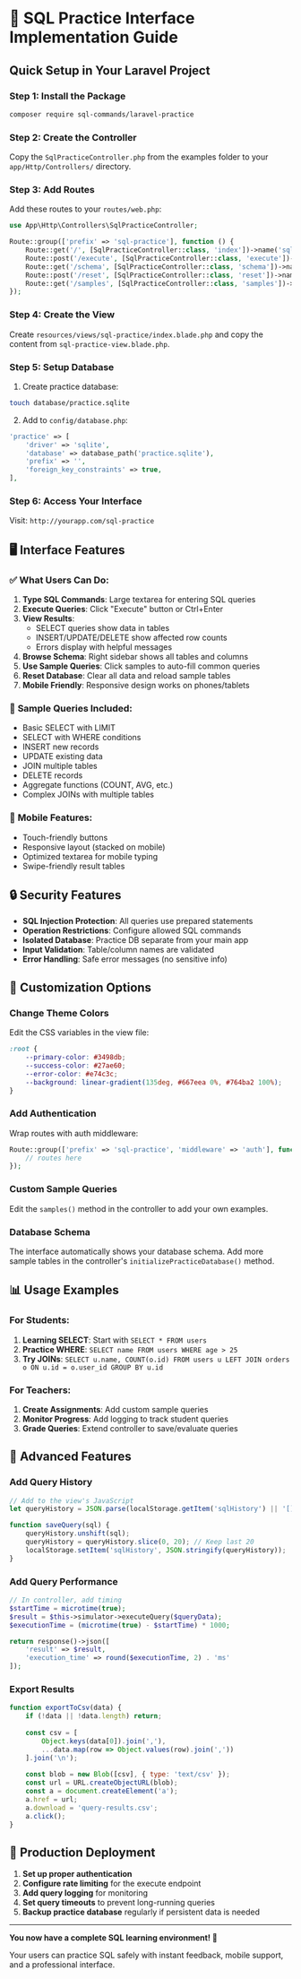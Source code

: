 # 🎯 SQL Practice Interface Implementation Guide

## Quick Setup in Your Laravel Project

### Step 1: Install the Package

```bash
composer require sql-commands/laravel-practice
```

### Step 2: Create the Controller

Copy the `SqlPracticeController.php` from the examples folder to your `app/Http/Controllers/` directory.

### Step 3: Add Routes

Add these routes to your `routes/web.php`:

```php
use App\Http\Controllers\SqlPracticeController;

Route::group(['prefix' => 'sql-practice'], function () {
    Route::get('/', [SqlPracticeController::class, 'index'])->name('sql.practice');
    Route::post('/execute', [SqlPracticeController::class, 'execute'])->name('sql.execute');
    Route::get('/schema', [SqlPracticeController::class, 'schema'])->name('sql.schema');
    Route::post('/reset', [SqlPracticeController::class, 'reset'])->name('sql.reset');
    Route::get('/samples', [SqlPracticeController::class, 'samples'])->name('sql.samples');
});
```

### Step 4: Create the View

Create `resources/views/sql-practice/index.blade.php` and copy the content from `sql-practice-view.blade.php`.

### Step 5: Setup Database

1. Create practice database:
```bash
touch database/practice.sqlite
```

2. Add to `config/database.php`:
```php
'practice' => [
    'driver' => 'sqlite',
    'database' => database_path('practice.sqlite'),
    'prefix' => '',
    'foreign_key_constraints' => true,
],
```

### Step 6: Access Your Interface

Visit: `http://yourapp.com/sql-practice`

## 🖥️ Interface Features

### ✅ **What Users Can Do:**

1. **Type SQL Commands**: Large textarea for entering SQL queries
2. **Execute Queries**: Click "Execute" button or Ctrl+Enter
3. **View Results**: 
   - SELECT queries show data in tables
   - INSERT/UPDATE/DELETE show affected row counts
   - Errors display with helpful messages
4. **Browse Schema**: Right sidebar shows all tables and columns
5. **Use Sample Queries**: Click samples to auto-fill common queries
6. **Reset Database**: Clear all data and reload sample tables
7. **Mobile Friendly**: Responsive design works on phones/tablets

### 🎯 **Sample Queries Included:**

- Basic SELECT with LIMIT
- SELECT with WHERE conditions  
- INSERT new records
- UPDATE existing data
- JOIN multiple tables
- DELETE records
- Aggregate functions (COUNT, AVG, etc.)
- Complex JOINs with multiple tables

### 📱 **Mobile Features:**

- Touch-friendly buttons
- Responsive layout (stacked on mobile)
- Optimized textarea for mobile typing
- Swipe-friendly result tables

## 🔒 Security Features

- **SQL Injection Protection**: All queries use prepared statements
- **Operation Restrictions**: Configure allowed SQL commands
- **Isolated Database**: Practice DB separate from your main app
- **Input Validation**: Table/column names are validated
- **Error Handling**: Safe error messages (no sensitive info)

## 🎨 Customization Options

### Change Theme Colors

Edit the CSS variables in the view file:

```css
:root {
    --primary-color: #3498db;
    --success-color: #27ae60;
    --error-color: #e74c3c;
    --background: linear-gradient(135deg, #667eea 0%, #764ba2 100%);
}
```

### Add Authentication

Wrap routes with auth middleware:

```php
Route::group(['prefix' => 'sql-practice', 'middleware' => 'auth'], function () {
    // routes here
});
```

### Custom Sample Queries

Edit the `samples()` method in the controller to add your own examples.

### Database Schema

The interface automatically shows your database schema. Add more sample tables in the controller's `initializePracticeDatabase()` method.

## 📊 Usage Examples

### For Students:
1. **Learning SELECT**: Start with `SELECT * FROM users`
2. **Practice WHERE**: `SELECT name FROM users WHERE age > 25`
3. **Try JOINs**: `SELECT u.name, COUNT(o.id) FROM users u LEFT JOIN orders o ON u.id = o.user_id GROUP BY u.id`

### For Teachers:
1. **Create Assignments**: Add custom sample queries
2. **Monitor Progress**: Add logging to track student queries
3. **Grade Queries**: Extend controller to save/evaluate queries

## 🔧 Advanced Features

### Add Query History

```javascript
// Add to the view's JavaScript
let queryHistory = JSON.parse(localStorage.getItem('sqlHistory') || '[]');

function saveQuery(sql) {
    queryHistory.unshift(sql);
    queryHistory = queryHistory.slice(0, 20); // Keep last 20
    localStorage.setItem('sqlHistory', JSON.stringify(queryHistory));
}
```

### Add Query Performance

```php
// In controller, add timing
$startTime = microtime(true);
$result = $this->simulator->executeQuery($queryData);
$executionTime = (microtime(true) - $startTime) * 1000;

return response()->json([
    'result' => $result,
    'execution_time' => round($executionTime, 2) . 'ms'
]);
```

### Export Results

```javascript
function exportToCsv(data) {
    if (!data || !data.length) return;
    
    const csv = [
        Object.keys(data[0]).join(','),
        ...data.map(row => Object.values(row).join(','))
    ].join('\n');
    
    const blob = new Blob([csv], { type: 'text/csv' });
    const url = URL.createObjectURL(blob);
    const a = document.createElement('a');
    a.href = url;
    a.download = 'query-results.csv';
    a.click();
}
```

## 🚀 Production Deployment

1. **Set up proper authentication**
2. **Configure rate limiting** for the execute endpoint
3. **Add query logging** for monitoring
4. **Set query timeouts** to prevent long-running queries
5. **Backup practice database** regularly if persistent data is needed

---

**You now have a complete SQL learning environment! 🎉**

Your users can practice SQL safely with instant feedback, mobile support, and a professional interface.
